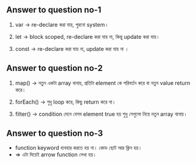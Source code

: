   
Answer to question no-1
--------------------------
 1. var → re-declare করা যায়, পুরনো system।

2. let → block scoped, re-declare করা যায় না, কিন্তু update করা যায়।

3. const →  re-declare করা যায় না, update করা যায় না ।


Answer to question no-2
--------------------------

1. map() → নতুন একটা array বানায়, প্রতিটা element কে পরিবর্তন করে বা নতুন value return করে।

2. forEach() → শুধু loop করে, কিছু return করে না।

3. filter() → condition মেনে যেসব element true হয় শুধু সেগুলো নিয়ে নতুন array বানায়।


Answer to question no-3
--------------------------

* function keyword ব্যবহার করতে হয় না। কোড ছোট আর ক্লিন হয়।
* => এটা দিয়েই arrow function লেখা হয়।

